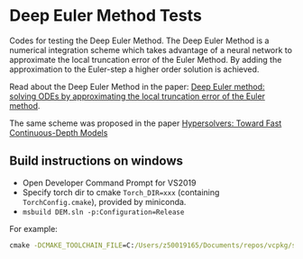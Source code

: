 # Deep Euler Method Tests
Codes for testing the Deep Euler Method. The Deep Euler Method is a numerical integration scheme
which takes advantage of a neural network to approximate the local truncation error of the Euler Method.
By adding the approximation to the Euler-step a higher order solution is achieved.

Read about the Deep Euler Method in the paper:
[Deep Euler method: solving ODEs by approximating the local truncation error of the Euler method](https://arxiv.org/abs/2003.09573).

The same scheme was proposed in the paper [Hypersolvers: Toward Fast Continuous-Depth Models](https://papers.nips.cc/paper/2020/hash/f1686b4badcf28d33ed632036c7ab0b8-Abstract.html)

## Build instructions on windows
* Open Developer Command Prompt for VS2019
* Specify torch dir to cmake `Torch_DIR=xxx` (containing `TorchConfig.cmake`), provided by miniconda.
* `msbuild DEM.sln -p:Configuration=Release`

For example:

```cmd
cmake -DCMAKE_TOOLCHAIN_FILE=C:/Users/z50019165/Documents/repos/vcpkg/scripts/buildsystems/vcpkg.cmake -DTorch_DIR=C:\Users\z50019165\Miniconda3\Lib\site-packages\torch\share\cmake\Torch ..
```